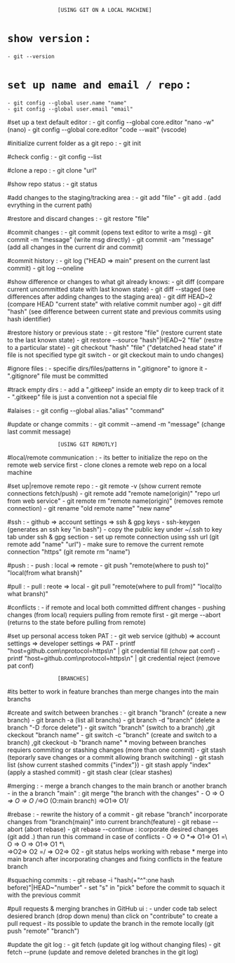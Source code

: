 					[USING GIT ON A LOCAL MACHINE]

# `show version` :
	- git --version

# `set up name and email / repo` :
	- git config --global user.name "name"
	- git config --global user.email "email"

#set up a text default editor :
	- git config --global core.editor "nano -w" (nano)
	- git config --global core.editor "code --wait" (vscode)

#initialize current folder as a git repo  :
	- git init

#check config :
	- git config --list

#clone a repo :
	- git clone "url"

#show repo status :
	- git status

#add changes to the staging/tracking area :
	- git add "file"
	- git add . (add evrything in the current path)

#restore and discard changes :
	- git restore "file"	

#commit changes :
	- git commit (opens text editor to write a msg)
	- git commit -m "message" (write msg directly)
	- git commit -am "message" (add all changes in the current dir and commit)

#commit history :
	- git log ("HEAD => main" present on the current last commit)
	- git log --oneline

#show difference or changes to what git already knows:
	- git diff (compare current uncommitted state with last known state)
	- git diff --staged (see differences after adding changes to the staging area)
	- git diff HEAD~2 (compare HEAD "current state" with relative commit number ago)
	- git diff "hash" (see difference between current state and previous commits using hash identifier)	

#restore history or previous state :
	- git restore "file" (restore current state to the last known state)
	- git restore --source "hash"|HEAD~2 "file" (restre to a particular state)
	- git checkout "hash" "file" ("detatched head state" if file is not specified type git switch - or git ckeckout main to undo changes)

#ignore files :
	- specifie dirs/files/patterns in ".gitignore" to ignore it
	- ".gitignore" file must be committed

#track empty dirs :
	- add a ".gitkeep" inside an empty dir to keep track of it
	- ".gitkeep" file is just a convention not a special file

#alaises :
	- git config --global alias."alias" "command"

#update or change commits :
	- git commit --amend -m "message" (change last commit message)
		
					[USING GIT REMOTLY]	
	 
#local/remote communication :
	- its better to initialize the repo on the remote web service first
	- clone clones a remote web repo on a local machine

#set up|remove remote repo :
	- git remote -v (show current remote connections fetch/push)
	- git remote add "remote name(origin)" "repo url from web service"
	- git remote rm "remote name(origin)" (removes remote connection) 
	- git rename "old remote name" "new name"	

#ssh :
	- github => account settings => ssh & gpg keys
	- ssh-keygen (generates an ssh key "in bash")
	- copy the public key under ~/.ssh to key tab under ssh & gpg section
	- set up remote connection using ssh url (git remote add "name" "url")
	- make sure to remove the current remote connection "https" (git remote rm "name")

#push :
	- push : local => remote
	- git push "remote(where to push to)" "local(from what bransh)"

#pull :
	- pull : reote => local	
	- git pull "remote(where to pull from)" "local(to what bransh)"	

#conflicts :
	- if remote and local both committed diffrent changes
	- pushing changes (from local) requiers pulling from remote first 
	- git merge --abort (returns to the state before pulling from remote)
	

#set up personal access token PAT :
	- git web service (github) => account settings => developer settings => PAT
	- printf "host=github.com\nprotocol=https\n" | git credential fill (chow pat conf)
	- printf "host=github.com\nprotocol=https\n" | git credential reject (remove pat conf)

					[BRANCHES]

#its better to work in feature branches than merge changes into the main branchs

#create and switch between branches :
	- git branch "branch" (create a new branch)
	- git branch -a (list all branchs)
	- git branch -d "branch" (delete a branch "-D :force delete")
	- git switch "branch" (switch to a branch) ,git ckeckout "branch name" 
	- git switch -c "branch" (create and switch to a branch) ,git ckeckout -b "branch name"
	* moving between branches requiers commiting or stashing changes (more than one commit)
	- git stash (teporarly save changes or a commit allowing branch switching)
	- git stash list (show current stashed commits {"index"})
	- git stash apply "index" (apply a stashed commit)
	- git stash clear (clear stashes)	

#merging : 
	- merge a branch changes to the main branch or another branch
	- in the a branch "main" : git merge "the branch with the changes"
	- O => O *\=> O => O  /*=>O  (O:main branch)
	           \=>O1=> O1/
		
#rebase :
	- rewrite the history of a commit 
	- git rebase "branch" incorporate changes from "branch(main)" into current branch(feature)
	- git rebase --abort (abort rebase)
	- git rebase --continue : icorporate desired changes (git add .) than run this command in case of conflicts
	- O => O *\=> O1=> O1   =\   O => O => O1=> O1 *\  
	           \=>O2=> O2   =/		       \=> O2=> O2
	- git status helps working with rebase
	* merge into main branch after incorporating changes and fixing conflicts in the feature branch
	
#squaching commits :
	- git rebase -i "hash(+"^":one hash before)"|HEAD~"number"
	- set "s" in "pick" before the commit to squach it with the previous commit
	
#pull requests & merging branches in GitHub ui :
	- under code tab select desiered branch (drop down menu) than click on "contribute" to create a pull request
	- its possible to update the branch in the remote locally (git push "remote" "branch")

#update the git log :
	- git fetch (update git log without changing files)
	- git fetch --prune (update and remove deleted branches in the git log)
		
	 





























